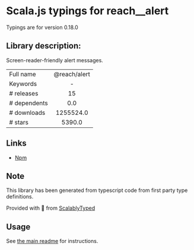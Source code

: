 
# Scala.js typings for reach__alert

Typings are for version 0.18.0

## Library description:
Screen-reader-friendly alert messages.

|                    |                 |
| ------------------ | :-------------: |
| Full name          | @reach/alert |
| Keywords           | - |
| # releases         | 15 |
| # dependents       | 0.0 |
| # downloads        | 1255524.0 |
| # stars            | 5390.0 |

## Links
- [Npm](https://www.npmjs.com/package/%40reach%2Falert)
    


## Note
This library has been generated from typescript code from first party type definitions.

Provided with :purple_heart: from [ScalablyTyped](https://github.com/oyvindberg/ScalablyTyped)

## Usage
See [the main readme](../../readme.md) for instructions.


